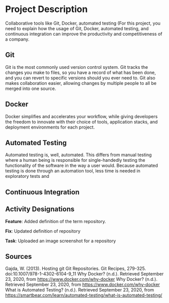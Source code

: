 # Project Description
Collaborative tools like Git, Docker, automated testing (For this project, you need to explain how the usage of Git, Docker, automated testing, and continuous integration can improve the productivity and competitiveness of a company.
## Git
Git is the most commonly used version control system. Git tracks the changes you make to files, so you have a record of what has been done, and you can revert to specific versions should you ever need to. Git also makes collaboration easier, allowing changes by multiple people to all be merged into one source. 
## Docker
Docker simplifies and accelerates your workflow, while giving developers the freedom to innovate with their choice of tools, application stacks, and deployment environments for each project.
## Automated Testing
Automated testing is, well, automated. This differs from manual testing where a human being is responsible for single-handedly testing the functionality of the software in the way a user would. Because automated testing is done through an automation tool, less time is needed in exploratory tests and
## Continuous Integration

## Activity Designations
**Feature**:  Added definition of the term repository.

**Fix**: Updated definition of repository

**Task**: Uploaded an image screenshot for a repository
## Sources
Gajda, W. (2013). Hosting git Git Repositories. Git Recipes, 279-325. doi:10.1007/978-1-4302-6104-9_11
Why Docker? (n.d.). Retrieved September 23, 2020, from https://www.docker.com/why-docker
Why Docker? (n.d.). Retrieved September 23, 2020, from https://www.docker.com/why-docker
What is Automated Testing? (n.d.). Retrieved September 23, 2020, from https://smartbear.com/learn/automated-testing/what-is-automated-testing/
